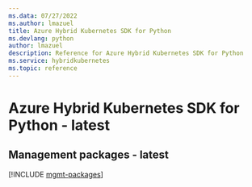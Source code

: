 ```yaml
---
ms.data: 07/27/2022
ms.author: lmazuel
title: Azure Hybrid Kubernetes SDK for Python
ms.devlang: python
author: lmazuel
description: Reference for Azure Hybrid Kubernetes SDK for Python
ms.service: hybridkubernetes
ms.topic: reference
---
```

# Azure Hybrid Kubernetes SDK for Python - latest

## Management packages - latest
[!INCLUDE [mgmt-packages](hybrid-kubernetes-mgmt-index.md)]